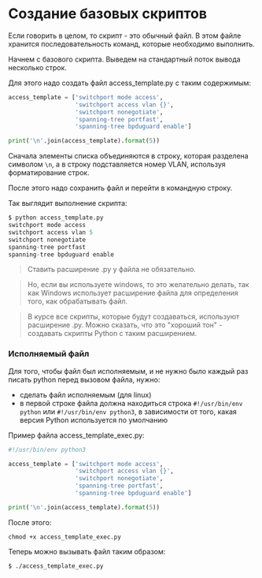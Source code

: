 # Создание базовых скриптов

Если говорить в целом, то скрипт - это обычный файл.
В этом файле хранится последовательность команд, которые необходимо выполнить.

Начнем с базового скрипта. Выведем на стандартный поток вывода несколько строк.

Для этого надо создать файл access_template.py с таким содержимым:
```python
access_template = ['switchport mode access',
                   'switchport access vlan {}',
                   'switchport nonegotiate',
                   'spanning-tree portfast',
                   'spanning-tree bpduguard enable']

print('\n'.join(access_template).format(5))

```

Сначала элементы списка объединяются в строку, которая разделена символом ```\n```, а в строку подставляется номер VLAN, используя форматирование строк.

После этого надо сохранить файл и перейти в командную строку.

Так выглядит выполнение скрипта:
```python
$ python access_template.py
switchport mode access
switchport access vlan 5
switchport nonegotiate
spanning-tree portfast
spanning-tree bpduguard enable
```


> Ставить расширение .py у файла не обязательно. 

> Но, если вы используете windows, то это желательно делать, так как Windows использует расширение файла для определения того, как обрабатывать файл.

> В курсе все скрипты, которые будут создаваться, используют расширение .py.
Можно сказать, что это "хороший тон" - создавать скрипты Python с таким расширением.


### Исполняемый файл

Для того, чтобы файл был исполняемым, и не нужно было каждый раз писать python перед вызовом файла, нужно:
* сделать файл исполняемым (для linux)
* в первой строке файла должна находиться строка ```#!/usr/bin/env python``` или ```#!/usr/bin/env python3```, в зависимости от того, какая версия Python используется по умолчанию

Пример файла access_template_exec.py:
```python
#!/usr/bin/env python3

access_template = ['switchport mode access',
                   'switchport access vlan {}',
                   'switchport nonegotiate',
                   'spanning-tree portfast',
                   'spanning-tree bpduguard enable']

print('\n'.join(access_template).format(5))

```

После этого:
```
chmod +x access_template_exec.py
```

Теперь можно вызывать файл таким образом:
```
$ ./access_template_exec.py
```

